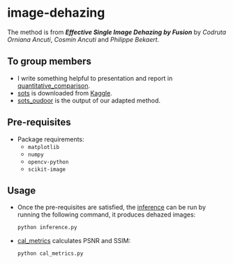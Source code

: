 # image-dehazing

The method is from **_Effective Single Image Dehazing by Fusion_** by _Codruta Orniana Ancuti_, _Cosmin Ancuti_ and _Philippe Bekaert_.

## To group members


- I write something helpful to presentation and report in [quantitative_comparison](quantitative_comparison.docx).
- [sots](sots) is downloaded from [Kaggle](https://www.kaggle.com/datasets/balraj98/synthetic-objective-testing-set-sots-reside).
- [sots_oudoor](sots_outdoor) is the output of our adapted method.

## Pre-requisites


- Package requirements:
  - `matplotlib`
  - `numpy`
  - `opencv-python`
  - `scikit-image`




## Usage

- Once the pre-requisites are satisfied, the [inference](inference.py) can be run by running the following command, it produces dehazed images:

  ```bash
  python inference.py
  ```
- [cal_metrics](cal_metrics.py) calculates PSNR and SSIM:

  ```bash
  python cal_metrics.py
  ```

